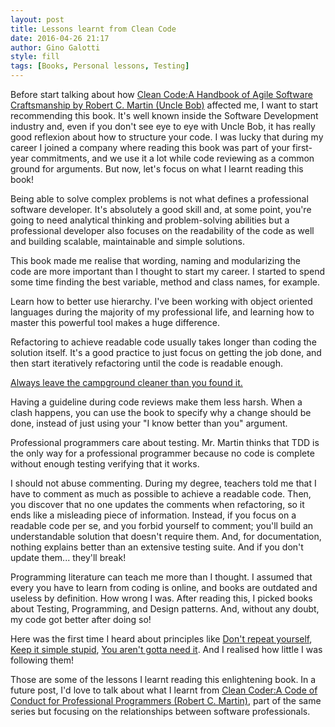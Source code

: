 ```yaml
---
layout: post
title: Lessons learnt from Clean Code
date: 2016-04-26 21:17
author: Gino Galotti
style: fill
tags: [Books, Personal lessons, Testing]
---
```

Before start talking about how [Clean Code:A Handbook of Agile Software Craftsmanship by Robert C. Martin (Uncle Bob)](http://www.amazon.co.uk/Clean-Code-Handbook-Software-Craftsmanship/dp/0132350882) affected me, I want to start recommending this book. It's well known inside the Software Development industry and, even if you don't see eye to eye with Uncle Bob, it has really good reflexion about how to structure your code. I was lucky that during my career I joined a company where reading this book was part of your first-year commitments, and we use it a lot while code reviewing as a common ground for arguments. But now, let's focus on what I learnt reading this book!

Being able to solve complex problems is not what defines a professional software developer. It's absolutely a good skill and, at some point, you're going to need analytical thinking and problem-solving abilities but a professional developer also focuses on the readability of the code as well and building scalable, maintainable and simple solutions.

This book made me realise that wording, naming and modularizing the code are more important than I thought to start my career. I started to spend some time finding the best variable, method and class names, for example.

Learn how to better use hierarchy. I've been working with object oriented languages during the majority of my professional life, and learning how to master this powerful tool makes a huge difference.

Refactoring to achieve readable code usually takes longer than coding the solution itself. It's a good practice to just focus on getting the job done, and then start iteratively refactoring until the code is readable enough.

[Always leave the campground cleaner than you found it.](http://programmer.97things.oreilly.com/wiki/index.php/The_Boy_Scout_Rule)

Having a guideline during code reviews make them less harsh. When a clash happens, you can use the book to specify why a change should be done, instead of just using your "I know better than you" argument.

Professional programmers care about testing. Mr. Martin thinks that TDD is the only way for a professional programmer because no code is complete without enough testing verifying that it works.

I should not abuse commenting. During my degree, teachers told me that I have to comment as much as possible to achieve a readable code. Then, you discover that no one updates the comments when refactoring, so it ends like a misleading piece of information. Instead, if you focus on a readable code per se, and you forbid yourself to comment; you'll build an understandable solution that doesn't require them. And, for documentation, nothing explains better than an extensive testing suite. And if you don't update them... they'll break!

Programming literature can teach me more than I thought. I assumed that every you have to learn from coding is online, and books are outdated and useless by definition. How wrong I was. After reading this, I picked books about Testing, Programming, and Design patterns. And, without any doubt, my code got better after doing so!

Here was the first time I heard about principles like [Don't repeat yourself](https://en.wikipedia.org/wiki/Don%27t_repeat_yourself), [Keep it simple stupid](https://en.wikipedia.org/wiki/KISS_principle), [You aren't gotta need it](https://en.wikipedia.org/wiki/You_aren%27t_gonna_need_it). And I realised how little I was following them!

Those are some of the lessons I learnt reading this enlightening book. In a future post, I'd love to talk about what I learnt from [Clean Coder:A Code of Conduct for Professional Programmers (Robert C. Martin)](http://www.amazon.co.uk/Clean-Coder-The-Professional-Programmers/dp/0137081073), part of the same series but focusing on the relationships between software professionals.